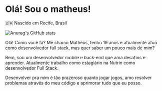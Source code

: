 # Olá! Sou o matheus!

🇧🇷 Nascido em Recife, Brasil

![Anurag's GitHub stats](https://github-readme-stats.vercel.app/api?username=matheus2-andrade&theme=dark&show_icons=true)

Olá! Como você tá?
Me chamo Matheus, tenho 19 anos e atualmente atuo como desenvolvedor full stack, mas quer saber um pouco mais de mim?

Bem, sou um desenvolvedor mobile e back-end que ama desafios e aprender. Atualmente trabalho como estagiário na Nutrin como desenvolvedor Full Stack.

Desenvolver pra mim é tão prazeroso quanto jogar jogos, amo resolver problemas através do meu código e aprimorar tudo que eu posso.
